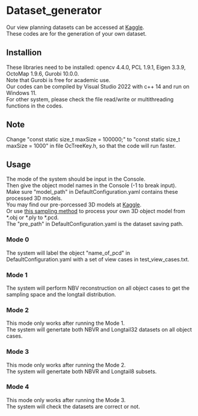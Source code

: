 # Dataset_generator
Our view planning datasets can be accessed at [Kaggle](https://www.kaggle.com/datasets/sicongpan/ma-scvp-dataset).  
These codes are for the generation of your own dataset.  
## Installion
These libraries need to be installed: opencv 4.4.0, PCL 1.9.1, Eigen 3.3.9, OctoMap 1.9.6, Gurobi 10.0.0.  
Note that Gurobi is free for academic use.  
Our codes can be compiled by Visual Studio 2022 with c++ 14 and run on Windows 11.  
For other system, please check the file read/write or multithreading functions in the codes.  
## Note
Change "const static size_t maxSize = 100000;" to "const static size_t maxSize = 1000" in file OcTreeKey.h, so that the code will run faster.
## Usage
The mode of the system should be input in the Console.  
Then give the object model names in the Console (-1 to break input).  
Make sure "model_path" in DefaultConfiguration.yaml contains these processed 3D models.  
You may find our pre-porcessed 3D models at [Kaggle](https://www.kaggle.com/datasets/sicongpan/ma-scvp-dataset).  
Or use [this sampling method](https://github.com/PointCloudLibrary/pcl/blob/master/tools/mesh_sampling.cpp) to process your own 3D object model from *.obj or *.ply to *.pcd.  
The "pre_path" in DefaultConfiguration.yaml is the dataset saving path.  
### Mode 0
The system will label the object "name_of_pcd" in DefaultConfiguration.yaml with a set of view cases in test_view_cases.txt.  
### Mode 1
The system will perform NBV reconstruction on all object cases to get the sampling space and the longtail distribution.  
### Mode 2
This mode only works after running the Mode 1.  
The system will genertate both NBVR and Longtail32 datasets on all object cases.  
### Mode 3
This mode only works after running the Mode 2.  
The system will genertate both NBVR and Longtail8 subsets.
### Mode 4
This mode only works after running the Mode 3.  
The system will check the datasets are correct or not.  
